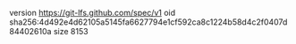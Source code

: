 version https://git-lfs.github.com/spec/v1
oid sha256:4d492e4d62105a5145fa6627794e1cf592ca8c1224b58d4c2f0407d84402610a
size 8153

